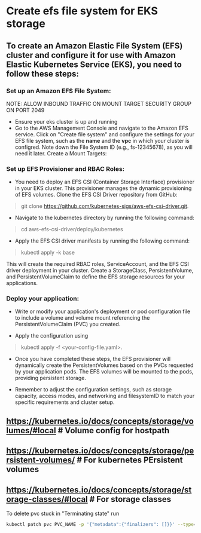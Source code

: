 # Create efs file system for EKS storage
## To create an Amazon Elastic File System (EFS) cluster and configure it for use with Amazon Elastic Kubernetes Service (EKS), you need to follow these steps:

### Set up an Amazon EFS File System:

NOTE: ALLOW INBOUND TRAFFIC ON MOUNT TARGET SECURITY GROUP ON PORT 2049

- Ensure your eks cluster is up and running
- Go to the AWS Management Console and navigate to the Amazon EFS service.
Click on "Create file system" and configure the settings for your EFS file system, such as the **name** and the **vpc** in which your cluster is configred. Note down the File System ID (e.g., fs-12345678), as you will need it later.
Create a Mount Targets:


### Set up EFS Provisioner and RBAC Roles:

- You need to deploy an EFS CSI (Container Storage Interface) provisioner in your EKS cluster. This provisioner manages the dynamic provisioning of EFS volumes.
Clone the EFS CSI Driver repository from GitHub:

> git clone https://github.com/kubernetes-sigs/aws-efs-csi-driver.git.

- Navigate to the kubernetes directory by running the following command:

> cd aws-efs-csi-driver/deploy/kubernetes

- Apply the EFS CSI driver manifests by running the following command:
> kubectl apply -k base

This will create the required RBAC roles, ServiceAccount, and the EFS CSI driver deployment in your cluster.
Create a StorageClass, PersistentVolume, and PersistentVolumeClaim to define the EFS storage resources for your applications.

### Deploy your application:

- Write or modify your application's deployment or pod configuration file to include a volume and volume mount referencing the PersistentVolumeClaim (PVC) you created.

- Apply the configuration using 
> kubectl apply -f <your-config-file.yaml>.

- Once you have completed these steps, the EFS provisioner will dynamically create the PersistentVolumes based on the PVCs requested by your application pods. The EFS volumes will be mounted to the pods, providing persistent storage.

- Remember to adjust the configuration settings, such as storage capacity, access modes, and networking and filesystemID to match your specific requirements and cluster setup.

>

## https://kubernetes.io/docs/concepts/storage/volumes/#local # Volume config for hostpath
## https://kubernetes.io/docs/concepts/storage/persistent-volumes/  # For kubernetes PErsistent volumes
## https://kubernetes.io/docs/concepts/storage/storage-classes/#local # For storage classes


To delete pvc stuck in "Terminating state" run 
```bash
kubectl patch pvc PVC_NAME -p '{"metadata":{"finalizers": []}}' --type=merge
```
